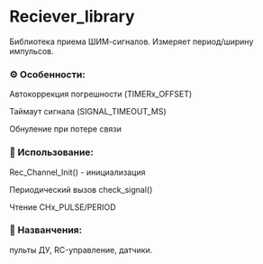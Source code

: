 # Reciever_library
Библиотека приема ШИМ-сигналов. Измеряет период/ширину импульсов.

### ⚙️ Особенности:
Автокоррекция погрешности (TIMERx_OFFSET)

Таймаут сигнала (SIGNAL_TIMEOUT_MS)

Обнуление при потере связи 

### 🔧 Использование:
Rec_Channel_Init() - инициализация

Периодический вызов check_signal()

Чтение CHx_PULSE/PERIOD
### 🎯 Названчения:
пульты ДУ, RC-управление, датчики.
